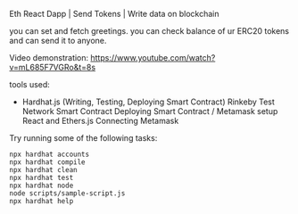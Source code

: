 Eth React Dapp | Send Tokens | Write data on blockchain

you can set and fetch greetings.
you can check balance of ur ERC20 tokens and can send it to anyone.

Video demonstration: https://www.youtube.com/watch?v=mL685F7VGRo&t=8s

tools used:
- Hardhat.js (Writing, Testing, Deploying Smart Contract)
Rinkeby Test Network
Smart Contract
Deploying Smart Contract / Metamask setup
React and Ethers.js
Connecting Metamask

Try running some of the following tasks:

```shell
npx hardhat accounts
npx hardhat compile
npx hardhat clean
npx hardhat test
npx hardhat node
node scripts/sample-script.js
npx hardhat help
```
